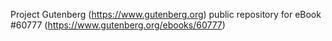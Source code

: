 Project Gutenberg (https://www.gutenberg.org) public repository for eBook #60777 (https://www.gutenberg.org/ebooks/60777)
